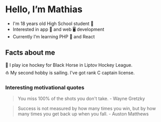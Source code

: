 # Hello, I’m Mathias
- I'm 18 years old High School student 🏫
- Interested in app 📱 and web 🖥️ development
- Currently I’m learning PHP 🐘 and React

## Facts about me
🏒 I play ice hockey for Black Horse in Liptov Hockey League. <br>
⛵ My second hobby is sailing. I've got rank C captain license.

### Interesting motivational quotes
> You miss 100% of the shots you don't take. - Wayne Gretzky

> Success is not measured by how many times you win, but by how many times you get back up when you fall. - Auston Matthews

